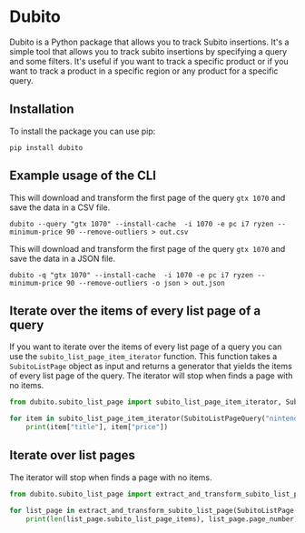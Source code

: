 # Dubito

Dubito is a Python package that allows you to track Subito insertions. It's a simple tool that allows you to track subito insertions by specifying a query and some filters. It's useful if you want to track a specific product or if you want to track a product in a specific region or any product for a specific query.

## Installation

To install the package you can use pip:

`pip install dubito`

## Example usage of the CLI

This will download and transform the first page of the query `gtx 1070` and save the data in a CSV file.

`dubito --query "gtx 1070" --install-cache  -i 1070 -e pc i7 ryzen --minimum-price 90 --remove-outliers > out.csv`

This will download and transform the first page of the query `gtx 1070` and save the data in a JSON file.

`dubito -q "gtx 1070" --install-cache  -i 1070 -e pc i7 ryzen --minimum-price 90 --remove-outliers -o json > out.json`

## Iterate over the items of every list page of a query

If you want to iterate over the items of every list page of a query you can use the `subito_list_page_item_iterator` function. This function takes a `SubitoListPage` object as input and returns a generator that yields the items of every list page of the query. The iterator will stop when finds a page with no items.

```python
from dubito.subito_list_page import subito_list_page_item_iterator, SubitoListPageQuery

for item in subito_list_page_item_iterator(SubitoListPageQuery("nintendo switch")):
    print(item["title"], item["price"])
```

## Iterate over list pages

The iterator will stop when finds a page with no items.

```python
from dubito.subito_list_page import extract_and_transform_subito_list_page, SubitoListPage

for list_page in extract_and_transform_subito_list_page(SubitoListPage("https://www.subito.it/annunci-italia/vendita/usato/?q=nintendo%20switch")):
    print(len(list_page.subito_list_page_items), list_page.page_number)
```

